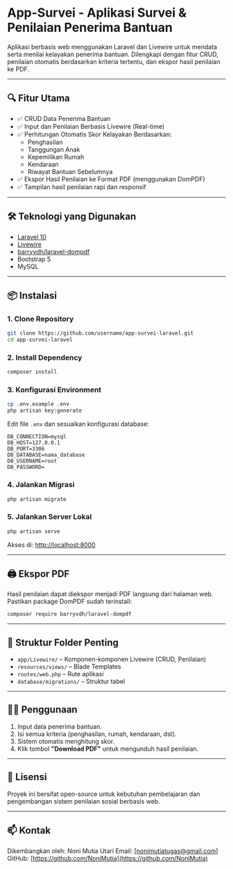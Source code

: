 
# App-Survei - Aplikasi Survei & Penilaian Penerima Bantuan

Aplikasi berbasis web menggunakan Laravel dan Livewire untuk mendata serta menilai kelayakan penerima bantuan. Dilengkapi dengan fitur CRUD, penilaian otomatis berdasarkan kriteria tertentu, dan ekspor hasil penilaian ke PDF.

---

## 🔍 Fitur Utama

- ✅ CRUD Data Penerima Bantuan
- ✅ Input dan Penilaian Berbasis Livewire (Real-time)
- ✅ Perhitungan Otomatis Skor Kelayakan Berdasarkan:
  - Penghasilan
  - Tanggungan Anak
  - Kepemilikan Rumah
  - Kendaraan
  - Riwayat Bantuan Sebelumnya
- ✅ Ekspor Hasil Penilaian ke Format PDF (menggunakan DomPDF)
- ✅ Tampilan hasil penilaian rapi dan responsif

---

## 🛠️ Teknologi yang Digunakan

- [Laravel 10](https://laravel.com/)
- [Livewire](https://livewire.laravel.com/)
- [barryvdh/laravel-dompdf](https://github.com/barryvdh/laravel-dompdf)
- Bootstrap 5
- MySQL

---

## 📦 Instalasi

### 1. Clone Repository

```bash
git clone https://github.com/username/app-survei-laravel.git
cd app-survei-laravel
```

### 2. Install Dependency

```bash
composer install
```

### 3. Konfigurasi Environment

```bash
cp .env.example .env
php artisan key:generate
```

Edit file `.env` dan sesuaikan konfigurasi database:

```env
DB_CONNECTION=mysql
DB_HOST=127.0.0.1
DB_PORT=3306
DB_DATABASE=nama_database
DB_USERNAME=root
DB_PASSWORD=
```

### 4. Jalankan Migrasi

```bash
php artisan migrate
```

### 5. Jalankan Server Lokal

```bash
php artisan serve
```

Akses di: [http://localhost:8000](http://localhost:8000)

---

## 🖨️ Ekspor PDF

Hasil penilaian dapat diekspor menjadi PDF langsung dari halaman web. Pastikan package DomPDF sudah terinstall:

```bash
composer require barryvdh/laravel-dompdf
```

---

## 📁 Struktur Folder Penting

- `app/Livewire/` – Komponen-komponen Livewire (CRUD, Penilaian)
- `resources/views/` – Blade Templates
- `routes/web.php` – Rute aplikasi
- `database/migrations/` – Struktur tabel

---

## 🙋‍♀️ Penggunaan

1. Input data penerima bantuan.
2. Isi semua kriteria (penghasilan, rumah, kendaraan, dst).
3. Sistem otomatis menghitung skor.
4. Klik tombol **"Download PDF"** untuk mengunduh hasil penilaian.

---

## 📝 Lisensi

Proyek ini bersifat open-source untuk kebutuhan pembelajaran dan pengembangan sistem penilaian sosial berbasis web.

---

## 📫 Kontak

Dikembangkan oleh: Noni Mutia Utari
Email: [nonimutiatugas@gmail.com]  
GitHub: [https://github.com/NoniMutia](https://github.com/NoniMutia)
